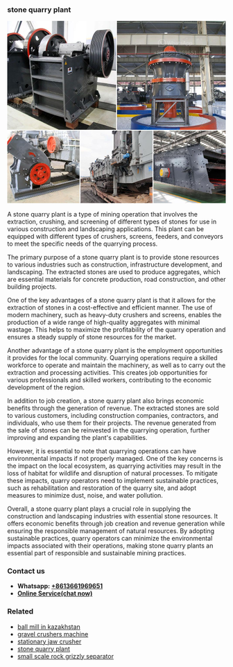 <h3>stone quarry plant</h3><img src='1708587447.jpg' alt=''><p>A stone quarry plant is a type of mining operation that involves the extraction, crushing, and screening of different types of stones for use in various construction and landscaping applications. This plant can be equipped with different types of crushers, screens, feeders, and conveyors to meet the specific needs of the quarrying process.</p><p>The primary purpose of a stone quarry plant is to provide stone resources to various industries such as construction, infrastructure development, and landscaping. The extracted stones are used to produce aggregates, which are essential materials for concrete production, road construction, and other building projects.</p><p>One of the key advantages of a stone quarry plant is that it allows for the extraction of stones in a cost-effective and efficient manner. The use of modern machinery, such as heavy-duty crushers and screens, enables the production of a wide range of high-quality aggregates with minimal wastage. This helps to maximize the profitability of the quarry operation and ensures a steady supply of stone resources for the market.</p><p>Another advantage of a stone quarry plant is the employment opportunities it provides for the local community. Quarrying operations require a skilled workforce to operate and maintain the machinery, as well as to carry out the extraction and processing activities. This creates job opportunities for various professionals and skilled workers, contributing to the economic development of the region.</p><p>In addition to job creation, a stone quarry plant also brings economic benefits through the generation of revenue. The extracted stones are sold to various customers, including construction companies, contractors, and individuals, who use them for their projects. The revenue generated from the sale of stones can be reinvested in the quarrying operation, further improving and expanding the plant's capabilities.</p><p>However, it is essential to note that quarrying operations can have environmental impacts if not properly managed. One of the key concerns is the impact on the local ecosystem, as quarrying activities may result in the loss of habitat for wildlife and disruption of natural processes. To mitigate these impacts, quarry operators need to implement sustainable practices, such as rehabilitation and restoration of the quarry site, and adopt measures to minimize dust, noise, and water pollution.</p><p>Overall, a stone quarry plant plays a crucial role in supplying the construction and landscaping industries with essential stone resources. It offers economic benefits through job creation and revenue generation while ensuring the responsible management of natural resources. By adopting sustainable practices, quarry operators can minimize the environmental impacts associated with their operations, making stone quarry plants an essential part of responsible and sustainable mining practices.</p><h3>Contact us</h3><ul><li><strong>Whatsapp:&nbsp;<a href="https://wa.me/8613661969651">+8613661969651</a></strong></li><li><a href="https://swt.shibang-china.com/?git&amp;zhl&amp;stone quarry plant"><strong>Online Service(chat now)</strong></a></li></ul><h3>Related</h3><ul><li><a href='ball mill in kazakhstan.md'>ball mill in kazakhstan</a></li><li><a href='gravel crushers machine.md'>gravel crushers machine</a></li><li><a href='stationary jaw crusher.md'>stationary jaw crusher</a></li><li><a href='stone quarry plant.md'>stone quarry plant</a></li><li><a href='small scale rock grizzly separator.md'>small scale rock grizzly separator</a></li></ul>